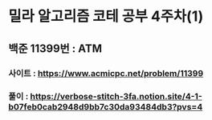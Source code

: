 # 밀라 알고리즘 코테 공부 4주차(1)

## 백준 11399번 : ATM

### 사이트 : https://www.acmicpc.net/problem/11399
### 풀이 : https://verbose-stitch-3fa.notion.site/4-1-b07feb0cab2948d9bb7c30da93484db3?pvs=4